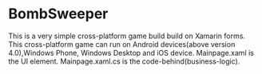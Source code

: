 # BombSweeper
This is a very simple cross-platform game build build on Xamarin forms.
This cross-platform game can run on Android devices(above version 4.0),Windows Phone, Windows Desktop and iOS device.
Mainpage.xaml is the UI element.
Mainpage.xaml.cs is the code-behind(business-logic).

